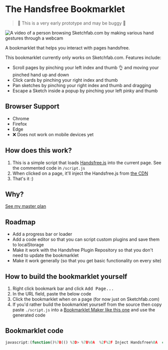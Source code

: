 # The Handsfree Bookmarklet

> 🚧 This is a very early prototype and may be buggy 🚧

![A video of a person browsing Sketchfab.com by making various hand gestures through a webcam](https://media2.giphy.com/media/7u6xX5CpvEm2Jwge6I/giphy.gif)

A bookmarklet that helps you interact with pages handsfree.

This bookmarklet currently only works on Sketchfab.com. Features include:

- Scroll pages by pinching your left index and thumb 👌 and moving your pinched hand up and down
- Click cards by pinching your right index and thumb
- Pan sketches by pinching your right index and thumb and dragging
- Escape a Sketch inside a popup by pinching your left pinky and thumb

## Browser Support

- Chrome
- Firefox
- Edge
- ❌ Does not work on mobile devices yet

## How does this work?

1. This is a simple script that loads [Handsfree.js](https://handsfree.js.org) into the current page. See the commented code in `/script.js`
2. When clicked on a page, it'll inject the Handsfree.js from [the CDN](https://unpkg.com/handsfree)
3. That's it :)

## Why?

[See my master plan](https://handsfreejs.org/about/)

## Roadmap

- Add a progress bar or loader
- Add a code editor so that you can script custom plugins and save them to localStorage
- Make it work with the Handsfree Plugin Repository so that you don't need to update the bookmarklet
- Make it work generally (so that you get basic functionality on every site)

## How to build the bookmarklet yourself

1. Right click bookmark bar and click <kbd>Add Page...</kbd>
2. In the URL field, paste the below code
3. Click the bookmarklet when on a page (for now just on Sketchfab.com)
4. If you'd rather build the bookmarklet yourself from the source then copy paste `./script.js` into a [Bookmarklet Maker like this one](https://caiorss.github.io/bookmarklet-maker/) and use the generated code

## Bookmarklet code

```js
javascript:(function()%7B(() %3D> %7B%0A  %2F%2F Inject Handsfree%0A  const %24script %3D document.createElement('script')%0A  const %24link %3D document.createElement('link')%0A%0A  %24script.src %3D 'https%3A%2F%2Funpkg.com%2Fhandsfree%408.4.3%2Fbuild%2Flib%2Fhandsfree.js'%0A%0A  %24link.setAttribute('rel'%2C 'stylesheet')%0A  %24link.setAttribute('type'%2C 'text%2Fcss')%0A  %24link.setAttribute('href'%2C 'https%3A%2F%2Funpkg.com%2Fhandsfree%408.4.3%2Fbuild%2Flib%2Fassets%2Fhandsfree.css')%0A%0A  %2F**%0A   * Configure Handsfree.js%0A   *%2F%0A  %24script.onload %3D function () %7B%0A    handsfree %3D new Handsfree(%7B%0A      showDebug%3A true%2C%0A      hands%3A true%0A    %7D)%0A    handsfree.enablePlugins('browser')%0A%0A    %2F%2F Position fix the debugger%0A    handsfree.debug.%24wrap.style.position %3D 'fixed'%0A    handsfree.debug.%24wrap.style.width %3D '480px'%0A    handsfree.debug.%24wrap.style.right %3D '0'%0A    handsfree.debug.%24wrap.style.bottom %3D '0'%0A    handsfree.debug.%24wrap.style.zIndex %3D '99999'%0A%0A    %2F**%0A     * Click and drag sketchfabs%0A     *%2F%0A    const eventMap %3D %7B%0A      start%3A 'mousedown'%2C%0A      held%3A 'mousemove'%2C%0A      released%3A 'mouseup'%0A    %7D%0A    handsfree.use('sketchfab'%2C %7B%0A      onFrame%3A (%7Bhands%7D) %3D> %7B%0A        if (!hands.pointer) return%0A    %0A        %2F%2F Pan the sketch%0A        if (hands.pointer%5B1%5D.isVisible %26%26 hands.pinchState%5B1%5D%5B0%5D) %7B%0A          %2F%2F Get the event and element to send events to%0A          const event %3D eventMap%5Bhands.pinchState%5B1%5D%5B0%5D%5D%0A          const %24el %3D document.elementFromPoint(hands.pointer%5B1%5D.x%2C hands.pointer%5B1%5D.y)%0A          %0A          %2F%2F Dispatch the event%0A          if (%24el) %7B%0A            let %24canvas%0A            %0A            %2F%2F Find the canvas inside the iframe%0A            if (%24el.tagName.toLocaleLowerCase() %3D%3D%3D 'canvas' %26%26 %24el.classList.contains('canvas')) %7B%0A              %24canvas %3D %24el%0A            %7D else if (%24el.tagName.toLocaleLowerCase() %3D%3D%3D 'iframe' %26%26 %24el.src.startsWith('https%3A%2F%2Fsketchfab.com%2Fmodels')) %7B%0A              %24canvas %3D %24el.contentWindow.document.querySelector('canvas.canvas')%0A            %7D%0A  %0A            if (%24canvas) %7B%0A              %24canvas.dispatchEvent(%0A                new MouseEvent(event%2C %7B%0A                  bubbles%3A true%2C%0A                  cancelable%3A true%2C%0A                  clientX%3A hands.pointer%5B1%5D.x%2C%0A                  clientY%3A hands.pointer%5B1%5D.y%0A                %7D)%0A              )  %0A            %7D%0A          %7D%0A        %7D%0A%0A        %2F%2F Click on things%0A        if (hands.pinchState%5B1%5D%5B0%5D %3D%3D%3D 'start' %26%26 hands.pointer%5B1%5D.x) %7B%0A          const %24el %3D document.elementFromPoint(hands.pointer%5B1%5D.x%2C hands.pointer%5B1%5D.y)%0A          console.log(%24el%2C 'click')%0A          if (%24el %26%26 %24el.classList.contains('c-model-360-preview')) %7B%0A            %24el.dispatchEvent(%0A              new MouseEvent('click'%2C %7B%0A                bubbles%3A true%2C%0A                cancelable%3A true%2C%0A                clientX%3A hands.pointer%5B1%5D.x%2C%0A                clientY%3A hands.pointer%5B1%5D.y%0A              %7D)%0A            )%0A          %7D%0A        %7D%0A%0A        %2F%2F Escape key%0A        if (hands.pinchState%5B0%5D%5B3%5D %3D%3D%3D 'start') %7B%0A          document.dispatchEvent(new KeyboardEvent('keydown'%2C %7B%0A            keyCode%3A 27%0A          %7D))%0A        %7D%0A      %7D%0A    %7D)%0A%0A    %2F**%0A     * Update pinch scroll so that it only works with left hand%0A     *%2F%0A    handsfree.plugin.pinchScroll.onFrame %3D function (%7Bhands%7D) %7B%0A      %2F%2F Wait for other plugins to update%0A      setTimeout(() %3D> %7B%0A        if (!hands.pointer) return%0A        const height %3D this.handsfree.debug.%24canvas.hands.height%0A        const width %3D this.handsfree.debug.%24canvas.hands.width%0A    %0A        hands.pointer.forEach((pointer%2C n) %3D> %7B%0A          %2F%2F Only left hand%0A          if (n) return%0A          %0A          %2F%2F %40fixme Get rid of n > origPinch.length%0A          if (!pointer.isVisible %7C%7C n > hands.origPinch.length) return%0A    %0A          %2F%2F Start scroll%0A          if (hands.pinchState%5Bn%5D%3F.%5B0%5D %3D%3D%3D 'start') %7B%0A            let %24potTarget %3D document.elementFromPoint(pointer.x%2C pointer.y)%0A    %0A            this.%24target%5Bn%5D %3D this.getTarget(%24potTarget)%0A            this.tweenScroll%5Bn%5D.x %3D this.origScrollLeft%5Bn%5D %3D this.getTargetScrollLeft(this.%24target%5Bn%5D)%0A            this.tweenScroll%5Bn%5D.y %3D this.origScrollTop%5Bn%5D %3D this.getTargetScrollTop(this.%24target%5Bn%5D)%0A            this.handsfree.TweenMax.killTweensOf(this.tweenScroll%5Bn%5D)%0A          %7D%0A    %0A          if (hands.pinchState%5Bn%5D%3F.%5B0%5D %3D%3D%3D 'held' %26%26 this.%24target%5Bn%5D) %7B%0A            %2F%2F With this one it continuously moves based on the pinch drag distance%0A            this.handsfree.TweenMax.to(this.tweenScroll%5Bn%5D%2C 1%2C %7B%0A              x%3A this.tweenScroll%5Bn%5D.x - (hands.origPinch%5Bn%5D%5B0%5D.x - hands.curPinch%5Bn%5D%5B0%5D.x) * width * this.config.speed%2C%0A              y%3A this.tweenScroll%5Bn%5D.y %2B (hands.origPinch%5Bn%5D%5B0%5D.y - hands.curPinch%5Bn%5D%5B0%5D.y) * height * this.config.speed%2C%0A              overwrite%3A true%2C%0A              ease%3A 'linear.easeNone'%2C%0A              immediateRender%3A true  %0A            %7D)%0A    %0A            this.%24target%5Bn%5D.scrollTo(this.tweenScroll%5Bn%5D.x%2C this.tweenScroll%5Bn%5D.y)%0A          %7D%0A        %7D)%0A      %7D)%0A    %7D%0A%0A    %2F%2F Start Handsfree%0A    handsfree.start()%0A  %7D%0A%0A  %2F%2F Inject Handsfree.js%0A  document.head.appendChild(%24link)%0A  document.body.appendChild(%24script)%0A%7D)()%7D)()%3B
```